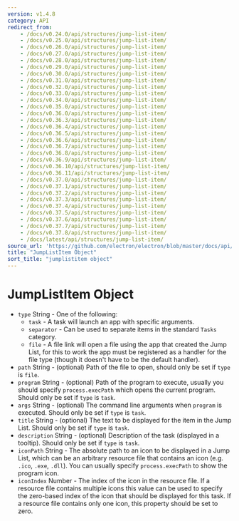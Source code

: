 ```yaml
---
version: v1.4.8
category: API
redirect_from:
    - /docs/v0.24.0/api/structures/jump-list-item/
    - /docs/v0.25.0/api/structures/jump-list-item/
    - /docs/v0.26.0/api/structures/jump-list-item/
    - /docs/v0.27.0/api/structures/jump-list-item/
    - /docs/v0.28.0/api/structures/jump-list-item/
    - /docs/v0.29.0/api/structures/jump-list-item/
    - /docs/v0.30.0/api/structures/jump-list-item/
    - /docs/v0.31.0/api/structures/jump-list-item/
    - /docs/v0.32.0/api/structures/jump-list-item/
    - /docs/v0.33.0/api/structures/jump-list-item/
    - /docs/v0.34.0/api/structures/jump-list-item/
    - /docs/v0.35.0/api/structures/jump-list-item/
    - /docs/v0.36.0/api/structures/jump-list-item/
    - /docs/v0.36.3/api/structures/jump-list-item/
    - /docs/v0.36.4/api/structures/jump-list-item/
    - /docs/v0.36.5/api/structures/jump-list-item/
    - /docs/v0.36.6/api/structures/jump-list-item/
    - /docs/v0.36.7/api/structures/jump-list-item/
    - /docs/v0.36.8/api/structures/jump-list-item/
    - /docs/v0.36.9/api/structures/jump-list-item/
    - /docs/v0.36.10/api/structures/jump-list-item/
    - /docs/v0.36.11/api/structures/jump-list-item/
    - /docs/v0.37.0/api/structures/jump-list-item/
    - /docs/v0.37.1/api/structures/jump-list-item/
    - /docs/v0.37.2/api/structures/jump-list-item/
    - /docs/v0.37.3/api/structures/jump-list-item/
    - /docs/v0.37.4/api/structures/jump-list-item/
    - /docs/v0.37.5/api/structures/jump-list-item/
    - /docs/v0.37.6/api/structures/jump-list-item/
    - /docs/v0.37.7/api/structures/jump-list-item/
    - /docs/v0.37.8/api/structures/jump-list-item/
    - /docs/latest/api/structures/jump-list-item/
source_url: 'https://github.com/electron/electron/blob/master/docs/api/structures/jump-list-item.md'
title: "JumpListItem Object"
sort_title: "jumplistitem object"
---
```


# JumpListItem Object

* `type` String - One of the following:
  * `task` - A task will launch an app with specific arguments.
  * `separator` - Can be used to separate items in the standard `Tasks`
    category.
  * `file` - A file link will open a file using the app that created the
    Jump List, for this to work the app must be registered as a handler for
    the file type (though it doesn't have to be the default handler).
* `path` String - (optional) Path of the file to open, should only be set if `type` is
  `file`.
* `program` String - (optional) Path of the program to execute, usually you should
  specify `process.execPath` which opens the current program. Should only be
  set if `type` is `task`.
* `args` String - (optional) The command line arguments when `program` is executed. Should
  only be set if `type` is `task`.
* `title` String - (optional) The text to be displayed for the item in the Jump List.
  Should only be set if `type` is `task`.
* `description` String - (optional) Description of the task (displayed in a tooltip).
  Should only be set if `type` is `task`.
* `iconPath` String - The absolute path to an icon to be displayed in a
  Jump List, which can be an arbitrary resource file that contains an icon
  (e.g. `.ico`, `.exe`, `.dll`). You can usually specify `process.execPath` to
  show the program icon.
* `iconIndex` Number - The index of the icon in the resource file. If a
  resource file contains multiple icons this value can be used to specify the
  zero-based index of the icon that should be displayed for this task. If a
  resource file contains only one icon, this property should be set to zero.
